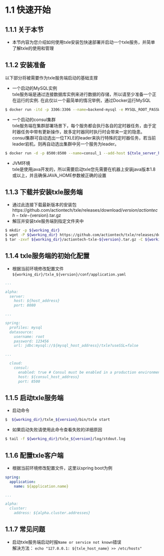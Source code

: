 # 1.1 快速开始
## 1.1.1 关于本节
 + 本节内容为您介绍如何使用txle安装包快速部署并启动一个txle服务，并简单了解txle的使用和管理  

## 1.1.2 安装准备
 以下部分将被需要作为txle服务端启动的基础支撑
 + 一个启动的MySQL实例  
   txle服务端是通过连接数据库实例来进行数据的存储，所以请至少准备一个正在运行的实例.
   在此仅以一个最简单的情况举例，通过Docker运行MySQL
```bash
$ docker run -itd -p 3306:3306 --name=backend-mysql -e MYSQL_ROOT_PASSWORD=123456 -e MYSQL_DATABASE=txle mysql:5.7 --character-set-server=utf8mb4 --collation-server=utf8mb4_unicode_ci
```

 + 一个启动的consul集群  
    txle服务端在集群部署场景下，每个服务都会执行各自的定时器任务，由于定时器任务中带有更新操作，故多定时器同时执行时会带来一定的隐患。
    consul集群可自动选出一位TXLE的leader来执行特殊的定时器任务，若当前leader宕机，则再自动选出集群中另一个服务为leader。
```bash
$ docker run -d -p 8500:8500 --name=consul_1 --add-host ${txle_server_hostname}:${host_address} consul agent -server -ui -node=1 -client=0.0.0.0 -bootstrap
```
   
 + JVM环境  
   txle是使用java开发的，所以需要启动txle您先需要在机器上安装java版本1.8或以上，并且确保JAVA_HOME参数被正确的设置

## 1.1.3 下载并安装txle服务端
 + 通过此连接下载最新版本的安装包https://github.com/actiontech/txle/releases/download/${version}/actiontech-txle-${version}.tar.gz  
 + 解压并安装txle服务端到指定文件夹中  
```bash
$ mkdir -p ${working_dir}
$ wget -P ${working_dir} https://github.com/actiontech/txle/releases/download/2.19.10.0/actiontech-txle-2.19.10.0.tar.gz
$ tar -zxvf ${working_dir}/actiontech-txle-${version}.tar.gz -C ${working_dir}
```

## 1.1.4 txle服务端的初始化配置
 + 根据当前环境修改配置文件`${working_dir}/txle_${version}/conf/application.yaml`  
```yaml
...

alpha:
  server:
    host: ${host_address}
    port: 8080

...

spring:
  profiles: mysql
  datasource:
    username: root
    password: 123456
    url: jdbc:mysql://${mysql_host_address}/txle?useSSL=false

...

  cloud:
    consul:
      enabled: true # Consul must be enabled in a production environment.
      host: ${consul_host_address}
      port: 8500
```

## 1.1.5 启动txle服务端
 + 启动命令  
```bash
$  ${working_dir}/txle_${version}/bin/txle start
```
 + 如果启动失败请使用此命令查看失败的详细原因  
```bash
$ tail -f ${working_dir}/txle_${version}/log/stdout.log
```

## 1.1.6 配置txle客户端
 + 根据当前环境修改配置文件，这里以spring boot为例  
```yaml
spring:
  application:
    name: ${application.name}

...

alpha:
  cluster:
    address: ${alpha.cluster.addresses}
```

## 1.1.7 常见问题
 + 启动txle服务端启动时报`Name or service not known`错误  
   解决方法： `echo "127.0.0.1: ${txle_host_name} >> /etc/hosts"`
